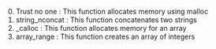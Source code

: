0. Trust no one : This function allocates memory using malloc
1. string_nconcat : This function concatenates two strings
2. _calloc : This function allocates memory for an array
3. array_range : This function creates an array of integers
